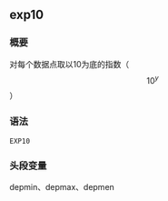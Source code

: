 ## exp10

### 概要

对每个数据点取以10为底的指数（$$10^y$$）

### 语法

``` {.bash}
EXP10
```

### 头段变量

depmin、depmax、depmen
